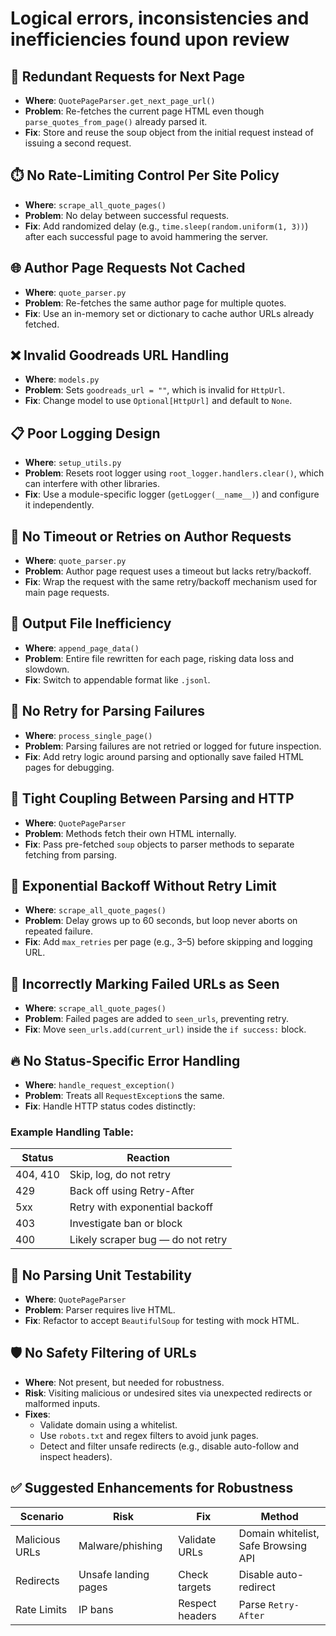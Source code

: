 # Logical errors, inconsistencies and inefficiencies found upon review


## 🔁 Redundant Requests for Next Page
- **Where**: `QuotePageParser.get_next_page_url()`
- **Problem**: Re-fetches the current page HTML even though `parse_quotes_from_page()` already parsed it.
- **Fix**: Store and reuse the soup object from the initial request instead of issuing a second request.

## ⏱️ No Rate-Limiting Control Per Site Policy
- **Where**: `scrape_all_quote_pages()`
- **Problem**: No delay between successful requests.
- **Fix**: Add randomized delay (e.g., `time.sleep(random.uniform(1, 3))`) after each successful page to avoid hammering the server.

## 🌐 Author Page Requests Not Cached
- **Where**: `quote_parser.py`
- **Problem**: Re-fetches the same author page for multiple quotes.
- **Fix**: Use an in-memory set or dictionary to cache author URLs already fetched.

## ❌ Invalid Goodreads URL Handling
- **Where**: `models.py`
- **Problem**: Sets `goodreads_url = ""`, which is invalid for `HttpUrl`.
- **Fix**: Change model to use `Optional[HttpUrl]` and default to `None`.

## 📋 Poor Logging Design
- **Where**: `setup_utils.py`
- **Problem**: Resets root logger using `root_logger.handlers.clear()`, which can interfere with other libraries.
- **Fix**: Use a module-specific logger (`getLogger(__name__)`) and configure it independently.

## 🧱 No Timeout or Retries on Author Requests
- **Where**: `quote_parser.py`
- **Problem**: Author page request uses a timeout but lacks retry/backoff.
- **Fix**: Wrap the request with the same retry/backoff mechanism used for main page requests.

## 🧨 Output File Inefficiency
- **Where**: `append_page_data()`
- **Problem**: Entire file rewritten for each page, risking data loss and slowdown.
- **Fix**: Switch to appendable format like `.jsonl`.

## 🚫 No Retry for Parsing Failures
- **Where**: `process_single_page()`
- **Problem**: Parsing failures are not retried or logged for future inspection.
- **Fix**: Add retry logic around parsing and optionally save failed HTML pages for debugging.

## 🔗 Tight Coupling Between Parsing and HTTP
- **Where**: `QuotePageParser`
- **Problem**: Methods fetch their own HTML internally.
- **Fix**: Pass pre-fetched `soup` objects to parser methods to separate fetching from parsing.

## 🔄 Exponential Backoff Without Retry Limit
- **Where**: `scrape_all_quote_pages()`
- **Problem**: Delay grows up to 60 seconds, but loop never aborts on repeated failure.
- **Fix**: Add `max_retries` per page (e.g., 3–5) before skipping and logging URL.

## 🧭 Incorrectly Marking Failed URLs as Seen
- **Where**: `scrape_all_quote_pages()`
- **Problem**: Failed pages are added to `seen_urls`, preventing retry.
- **Fix**: Move `seen_urls.add(current_url)` inside the `if success:` block.

## 🔥 No Status-Specific Error Handling
- **Where**: `handle_request_exception()`
- **Problem**: Treats all `RequestException`s the same.
- **Fix**: Handle HTTP status codes distinctly:

### Example Handling Table:

| Status | Reaction |
|--------|----------|
| 404, 410 | Skip, log, do not retry |
| 429 | Back off using Retry-After |
| 5xx | Retry with exponential backoff |
| 403 | Investigate ban or block |
| 400 | Likely scraper bug — do not retry |

## 🧪 No Parsing Unit Testability
- **Where**: `QuotePageParser`
- **Problem**: Parser requires live HTML.
- **Fix**: Refactor to accept `BeautifulSoup` for testing with mock HTML.

## 🛡️ No Safety Filtering of URLs
- **Where**: Not present, but needed for robustness.
- **Risk**: Visiting malicious or undesired sites via unexpected redirects or malformed inputs.
- **Fixes**:
  - Validate domain using a whitelist.
  - Use `robots.txt` and regex filters to avoid junk pages.
  - Detect and filter unsafe redirects (e.g., disable auto-follow and inspect headers).

## ✅ Suggested Enhancements for Robustness

| Scenario | Risk | Fix | Method |
|----------|------|-----|--------|
| Malicious URLs | Malware/phishing | Validate URLs | Domain whitelist, Safe Browsing API |
| Redirects | Unsafe landing pages | Check targets | Disable auto-redirect |
| Rate Limits | IP bans | Respect headers | Parse `Retry-After` |
